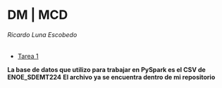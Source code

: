 # DM | MCD
###### Ricardo Luna Escobedo

- [Tarea 1](./Clase%201/Tarea%201/Tarea%201.pdf)

**La base de datos que utilizo para trabajar en PySpark es el CSV de ENOE_SDEMT224**
**El archivo ya se encuentra dentro de mi repositorio**
